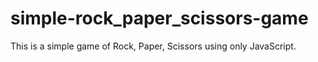 # simple-rock_paper_scissors-game
This is a simple game of Rock, Paper, Scissors using only JavaScript.
